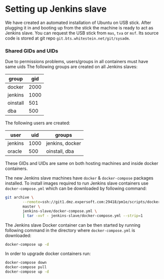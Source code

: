 # Setting up Jenkins slave

We have created an automated installation of Ubuntu on USB stick. After plugging
it in and booting up from the stick the machine is ready to act as Jenkins slave.
You can request the USB stick from `mas`, `tva` or `msf`. Its source code is 
stored at git repo `git.bts.whitestein.net/git/sysadm`.

### Shared GIDs and UIDs

Due to permissions problems, users/groups in all containers must have same uids
The following groups are created on all Jenkins slaves:

| group  |  gid  |
|--------|-------|
| docker | 2000  |
|jenkins | 1000  |
|oinstall| 501   |
|dba     | 500   |

The following users are created:

|  user   | uid  | groups        |
|---------|------|---------------|
|jenkins  | 1000 |jenkins, docker|
|oracle   | 500  |oinstall, dba  |

These GIDs and UIDs are same on both hosting machines and inside docker containers.

The new Jenkins slave machines have `docker` &  `docker-compose` packages
installed. To install images required to run Jenkins slave containers use
`docker-compose.yml` which can be downloaded by following command:

```bash
git archive \
        --remote=ssh://git1.dmz.expersoft.com:29418/pm1e/scripts/docker \
        master \
        jenkins-slave/docker-compose.yml \
        | tar -xvf - jenkins-slave/docker-compose.yml --strip=1
```

The Jenkins slave Docker container can be then started by running following command
in the directory where `docker-compose.yml` is downloaded:
```bash
docker-compose up -d
```

In order to upgrade docker containers run:
```bash
docker-compose down
docker-compose pull
docker-compose up -d
```